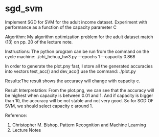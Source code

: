 # sgd_svm
Implement SGD for SVM for the adult income dataset. Experiment with performance as a function of the capacity parameter C


Algorithm: My algorithm optimization problem for the adult dataset match (13) on pp. 20 of the lecture note.


Instructions: The python program can be run from the command on the cycle machine:
./chi_hehua_hw3.py --epochs 1 --capacity 0.868

In order to generate the plot.pny fast, I store all the generated accuracies into vectors test_acc() and dev_acc()
use the command: ./plot.py


Results:The result shows the accuracy will change with capacity c. 


Result Interpretation: From the plot.png, we can see that the accuracy will be highest when capacity is between 0.01 and 1. And if capacity is bigger than 10, the accuracy will be not stable and not very good. So for SGD OF SVM, we should select capacity c around 1.

Reference: 
1. Christopher M. Bishop, Pattern Recognition and Machine Learning
2. Lecture Notes
